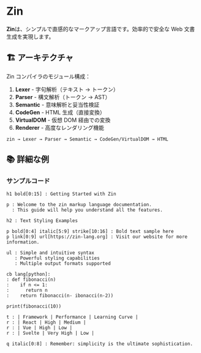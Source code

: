 # Zin

**Zin**は、シンプルで直感的なマークアップ言語です。効率的で安全な Web 文書生成を実現します。

## 🏗️ アーキテクチャ

Zin コンパイラのモジュール構成：

1. **Lexer** - 字句解析（テキスト → トークン）
2. **Parser** - 構文解析（トークン → AST）
3. **Semantic** - 意味解析と妥当性検証
4. **CodeGen** - HTML 生成（直接変換）
5. **VirtualDOM** - 仮想 DOM 経由での変換
6. **Renderer** - 高度なレンダリング機能

```
zin → Lexer → Parser → Semantic → CodeGen/VirtualDOM → HTML
```

## 📚 詳細な例

### サンプルコード

```zin
h1 bold[0:15] : Getting Started with Zin

p : Welcome to the zin markup language documentation.
  : This guide will help you understand all the features.

h2 : Text Styling Examples

p bold[0:4] italic[5:9] strike[10:16] : Bold text sample here
p link[0:9] url[https://zin-lang.org] : Visit our website for more information.

ul : Simple and intuitive syntax
   : Powerful styling capabilities
   : Multiple output formats supported

cb lang[python]:
: def fibonacci(n)
:    if n <= 1:
:      return n
:    return fibonacci(n- ibonacci(n-2))

print(fibonacci(10))

t : | Framework | Performance | Learning Curve |
r : | React | High | Medium |
r : | Vue | High | Low |
r : | Svelte | Very High | Low |

q italic[0:8] : Remember: simplicity is the ultimate sophistication.
```
